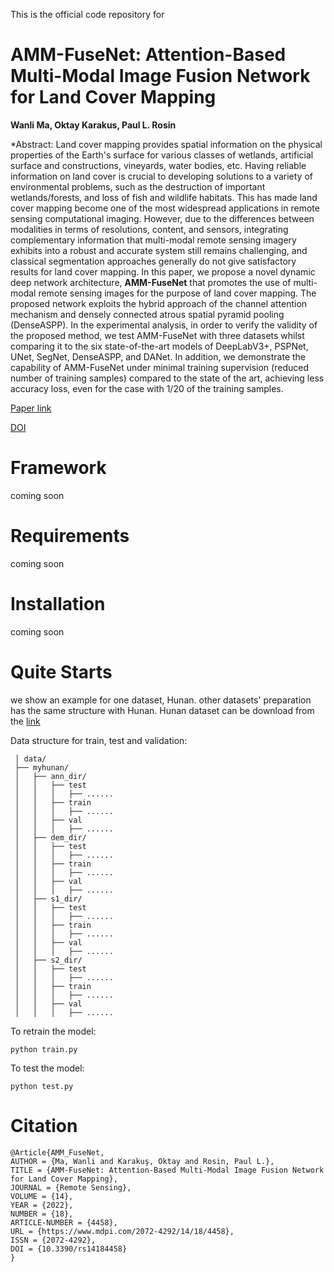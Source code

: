 This is the official code repository for 

# AMM-FuseNet: Attention-Based Multi-Modal Image Fusion Network for Land Cover Mapping

**Wanli Ma, Oktay Karakus, Paul L. Rosin**

*Abstract: Land cover mapping provides spatial information on the physical properties of the Earth's surface for various classes of wetlands, artificial surface and constructions, vineyards, water bodies, etc. Having reliable information on land cover is crucial to developing solutions to a variety of environmental problems, such as the destruction of important wetlands/forests, and loss of fish and wildlife habitats. This has made land cover mapping become one of the most widespread applications in remote sensing computational imaging. However, due to the differences between modalities in terms of resolutions, content, and sensors, integrating complementary information that multi-modal remote sensing imagery exhibits into a robust and accurate system still remains challenging, and classical segmentation approaches generally do not give satisfactory results for land cover mapping. In this paper, we propose a novel dynamic deep network architecture, **AMM-FuseNet** that promotes the use of multi-modal remote sensing images for the purpose of land cover mapping. The proposed network exploits the hybrid approach of the channel attention mechanism and densely connected atrous spatial pyramid pooling (DenseASPP). In the experimental analysis, in order  to verify the validity of the proposed method, we test AMM-FuseNet with three datasets whilst comparing it to the six state-of-the-art models of DeepLabV3+, PSPNet, UNet, SegNet, DenseASPP, and DANet. In addition, we  demonstrate the capability of AMM-FuseNet under minimal training supervision (reduced number of training samples) compared to the state of the art, achieving less accuracy loss, even for the case with 1/20 of the training samples.  


[Paper link](https://www.mdpi.com/2072-4292/14/18/4458)

[DOI](https://doi.org/10.3390/rs14184458)

# Framework
coming soon
# Requirements
coming soon
# Installation
coming soon
# Quite Starts
 we show an example for one dataset, Hunan. other datasets' preparation has the same structure with Hunan. Hunan dataset can be download from the [link](https://github.com/LauraChow/HunanMultimodalDataset)
 
 Data structure for train, test and validation:
 ```
  │ data/
  ├── myhunan/
  │   ├── ann_dir/
  │   │   ├── test
  │   │   │   ├── ......
  │   │   ├── train
  │   │   │   ├── ......
  │   │   ├── val
  │   │   │   ├── ......
  │   ├── dem_dir/
  │   │   ├── test
  │   │   │   ├── ......
  │   │   ├── train
  │   │   │   ├── ......
  │   │   ├── val
  │   │   │   ├── ......
  │   ├── s1_dir/
  │   │   ├── test
  │   │   │   ├── ......
  │   │   ├── train
  │   │   │   ├── ......
  │   │   ├── val
  │   │   │   ├── ......
  │   ├── s2_dir/
  │   │   ├── test
  │   │   │   ├── ......
  │   │   ├── train
  │   │   │   ├── ......
  │   │   ├── val
  │   │   │   ├── ......

  ```
  
  To retrain the model:
  ```
  python train.py
  ```
  
  To test the model:
  ```
  python test.py
  ```
  
# Citation

```
@Article{AMM_FuseNet,
AUTHOR = {Ma, Wanli and Karakuş, Oktay and Rosin, Paul L.},
TITLE = {AMM-FuseNet: Attention-Based Multi-Modal Image Fusion Network for Land Cover Mapping},
JOURNAL = {Remote Sensing},
VOLUME = {14},
YEAR = {2022},
NUMBER = {18},
ARTICLE-NUMBER = {4458},
URL = {https://www.mdpi.com/2072-4292/14/18/4458},
ISSN = {2072-4292},
DOI = {10.3390/rs14184458}
}

```
